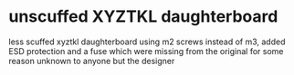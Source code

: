 # unscuffed XYZTKL daughterboard
 less scuffed xyztkl daughterboard using m2 screws instead of m3, added ESD protection and a fuse which were missing from the original for some reason unknown to anyone but the designer
